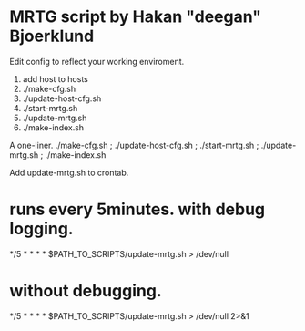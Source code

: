 # MRTG script by Hakan "deegan" Bjoerklund

Edit config to reflect your working enviroment.

1) add host to hosts
2) ./make-cfg.sh
3) ./update-host-cfg.sh
4) ./start-mrtg.sh
5) ./update-mrtg.sh
6) ./make-index.sh

A one-liner.
./make-cfg.sh ; ./update-host-cfg.sh ; ./start-mrtg.sh ; ./update-mrtg.sh ; ./make-index.sh

Add update-mrtg.sh to crontab.

# runs every 5minutes. with debug logging.
*/5 * * * * $PATH_TO_SCRIPTS/update-mrtg.sh > /dev/null
# without debugging.
*/5 * * * * $PATH_TO_SCRIPTS/update-mrtg.sh > /dev/null 2>&1
